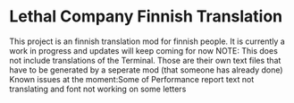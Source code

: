 # Lethal Company Finnish Translation

This project is an finnish translation mod for finnish people.
It is currently a work in progress and updates will keep coming for now
NOTE: This does not include translations of the Terminal. Those are their own text files that have to be generated by a seperate mod (that someone has already done)
Known issues at the moment:Some of Performance report text not translating and font not working on some letters
